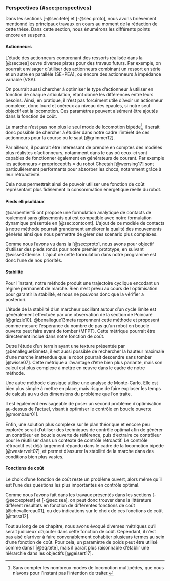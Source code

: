 ### Perspectives {#sec:perspectives}

Dans les sections [-@sec:tete] et [-@sec:proto], nous avons brièvement mentionné les principaux travaux en cours au
moment de la rédaction de cette thèse. Dans cette section, nous énumérons les différents points encore en suspens.

#### Actionneurs

L’étude des actionneurs comprenant des ressorts réalisée dans la [@sec:sea] ouvre diverses pistes pour des travaux
futurs. Par exemple, on pourrait envisager d’utiliser des actionneurs combinant un ressort en série et un autre en
parallèle (SE+PEA), ou encore des actionneurs à impédance variable (VSA).

On pourrait aussi chercher à optimiser le type d’actionneur à utiliser en fonction de chaque articulation, étant donné
les différences entre leurs besoins.  Ainsi, en pratique, il n’est pas forcément utile d’avoir un actionneur complexe,
donc lourd et onéreux au niveau des épaules, si notre seul objectif est la locomotion. Ces paramètres peuvent aisément
être ajoutés dans la fonction de coût.

La marche n’est pas non plus le seul mode de locomotion bipède[^13], il serait donc possible de chercher à étudier dans
notre cadre l’intérêt de ces actionneurs pour la course ou le saut [@grimmer12].

[^13]: Sans compter les nombreux modes de locomotion multipèdes, que nous n’avons pour l’instant pas l’intention de
traiter.

Par ailleurs, il pourrait être intéressant de prendre en comptes des modèles plus réalistes d’actionneurs, notamment
dans le cas où ceux-ci sont capables de fonctionner également en générateurs de courant. Par exemple les actionneurs
« proprioceptifs » du robot Cheetah [@wensing17] sont particulièrement performants pour absorber les chocs, notamment
grâce à leur rétroactivité.

Cela nous permettrait ainsi de pouvoir utiliser une fonction de coût représentant plus fidèlement la consommation
énergétique réelle du robot.


#### Pieds ellipsoïdaux

@carpentier15 ont proposé une formulation analytique de contacts de roulement sans glissements qui est compatible avec
notre formulation dynamique présentée en [@sec:contcont]. L’ajout de ce modèle de contacts à notre méthode pourrait
grandement améliorer la qualité des mouvements générés ainsi que nous permettre de gérer des scenario plus complexes.

Comme nous l’avons vu dans la [@sec:proto], nous avons pour objectif d’utiliser des pieds ronds pour notre premier
prototype, en suivant @wisse07denise. L’ajout de cette formulation dans notre programme est donc l’une de nos
priorités.

#### Stabilité

Pour l’instant, notre méthode produit une trajectoire cyclique encodant un régime permanent de marche. Rien n’est prévu
au cours de l’optimisation pour garantir la stabilité, et nous ne pouvons donc que la vérifier a posteriori.

L’étude de la stabilité d’un marcheur oscillant autour d’un cycle limite est généralement effectuée par une observation
de la section de Poincaré [@grizzle10]. @benallegue13meta reprennent cette méthode et proposent comme mesure
l’espérance du nombre de pas qu’un robot en boucle ouverte peut faire avant de tomber (MFPT). Cette métrique pourrait
être directement inclue dans notre fonction de coût.

Outre l’étude d’un terrain ayant une texture présentée par @benallegue13meta, il est aussi possible de rechercher la
hauteur maximale d’une marche inattendue que le robot pourrait descendre sans tomber [@wisse07]. Cette métrique a
l’avantage d’être bien plus parlante, mais son calcul est plus complexe à mettre en œuvre dans le cadre de notre
méthode.

Une autre méthode classique utilise une analyse de Monte-Carlo. Elle est bien plus simple à mettre en place, mais
risque de faire exploser les temps de calculs au vu des dimensions du problème que l’on traite.

Il est également envisageable de poser un second problème d’optimisation au-dessus de l’actuel, visant à optimiser le
contrôle en boucle ouverte [@mombaur01].

Enfin, une solution plus complexe sur le plan théorique et encore peu explorée serait d’utiliser des techniques de
contrôle optimal afin de générer un contrôleur en boucle ouverte de référence, puis d’extraire ce contrôleur pour le
réutiliser dans un contexte de contrôle rétroactif. Le contrôle rétroactif est déjà largement répandu dans le cadre de
la locomotion bipède [@westervelt07], et permet d’assurer la stabilité de la marche dans des conditions bien plus
vastes.

#### Fonctions de coût

Le choix d’une fonction de coût reste un problème ouvert, alors même qu’il est l’une des questions les plus importantes
en contrôle optimal.

Comme nous l’avons fait dans les travaux présentés dans les sections [-@sec:exptest] et [-@sec:sea], on peut donc
trouver dans la littérature différent résultats en fonction de différentes fonctions de coût [@chevallereau01], ou des
indications sur le choix de ces fonctions de coût [@tassa12].

Tout au long de ce chapitre, nous avons évoqué diverses métriques qu’il serait judicieux d’ajouter dans cette fonction
de coût. Cependant, il n’est pas aisé d’arriver à faire convenablement cohabiter plusieurs termes au sein d’une
fonction de coût. Pour cela, un paramètre de poids peut être utilisé comme dans l’[@eq:tete], mais il parait plus
raisonnable d’établir une hiérarchie dans les objectifs [@geisert17].
